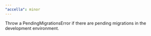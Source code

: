 ```yaml
---
"accella": minor
---
```


Throw a PendingMigrationsError if there are pending migrations in the development environment.
